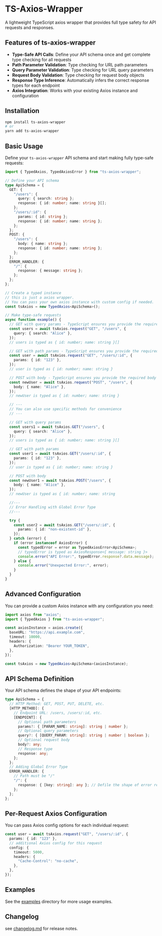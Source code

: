 # TS-Axios-Wrapper

A lightweight TypeScript axios wrapper that provides full type safety for API requests and responses.

## Features of ts-axios-wrapper

- **Type-Safe API Calls**: Define your API schema once and get complete type checking for all requests
- **Path Parameter Validation**: Type checking for URL path parameters
- **Query Parameter Validation**: Type checking for URL query parameters
- **Request Body Validation**: Type checking for request body objects
- **Response Type Inference**: Automatically infers the correct response types for each endpoint
- **Axios Integration**: Works with your existing Axios instance and configuration

## Installation

```bash
npm install ts-axios-wrapper
# or
yarn add ts-axios-wrapper
```

## Basic Usage

Define your `ts-axios-wrapper` API schema and start making fully type-safe requests:

```typescript
import { TypedAxios, TypedAxiosError } from "ts-axios-wrapper";

// Define your API schema
type ApiSchema = {
  GET: {
    "/users": {
      query: { search: string };
      response: { id: number; name: string }[];
    };
    "/users/:id": {
      params: { id: string };
      response: { id: number; name: string };
    };
  };
  POST: {
    "/users": {
      body: { name: string };
      response: { id: number; name: string };
    };
  };
  ERROR_HANDLER: {
    "/": {
      response: { message: string };
    };
  };
};

// Create a typed instance
// this is just a axios wrapper.
// You can pass your own axios instance with custom config if needed.
const tsAxios = new TypedAxios<ApiSchema>();

// Make type-safe requests
async function example() {
  // GET with query params - TypeScript ensures you provide the required query params
  const users = await tsAxios.request("GET", "/users", {
    query: { search: "Alice" },
  });
  // users is typed as { id: number; name: string }[]

  // GET with path params - TypeScript ensures you provide the required path params
  const user = await tsAxios.request("GET", "/users/:id", {
    params: { id: "123" },
  });
  // user is typed as { id: number; name: string }

  // POST with body - TypeScript ensures you provide the required body
  const newUser = await tsAxios.request("POST", "/users", {
    body: { name: "Alice" },
  });
  // newUser is typed as { id: number; name: string }

  // ---
  // You can also use specific methods for convenience
  // ---

  // GET with query params
  const users1 = await tsAxios.GET("/users", {
    query: { search: "Alice" },
  });
  // users is typed as { id: number; name: string }[]

  // GET with path params
  const user1 = await tsAxios.GET("/users/:id", {
    params: { id: "123" },
  });
  // user is typed as { id: number; name: string }

  // POST with body
  const newUser1 = await tsAxios.POST("/users", {
    body: { name: "Alice" },
  });
  // newUser is typed as { id: number; name: string

  //---
  // Error Handling with Global Error Type
  //---

  try {
    const user2 = await tsAxios.GET("/users/:id", {
      params: { id: "non-existent-id" },
    });
  } catch (error) {
    if (error instanceof AxiosError) {
      const typedError = error as TypedAxiosError<ApiSchema>;
      // typedError is typed as AxiosResponse<{ message: string }>
      console.error("API Error:", typedError.response?.data.message);
    } else {
      console.error("Unexpected Error:", error);
    }
  }
}
```

## Advanced Configuration

You can provide a custom Axios instance with any configuration you need:

```typescript
import axios from "axios";
import { TypedAxios } from "ts-axios-wrapper";

const axiosInstance = axios.create({
  baseURL: "https://api.example.com",
  timeout: 10000,
  headers: {
    Authorization: "Bearer YOUR_TOKEN",
  },
});

const tsAxios = new TypedAxios<ApiSchema>(axiosInstance);
```

## API Schema Definition

Your API schema defines the shape of your API endpoints:

```typescript
type ApiSchema = {
  // HTTP Method: GET, POST, PUT, DELETE, etc.
  [HTTP_METHOD]: {
    // Endpoint URL: /users, /users/:id, etc.
    [ENDPOINT]: {
      // Optional path parameters
      params?: { [PARAM_NAME: string]: string | number };
      // Optional query parameters
      query?: { [QUERY_PARAM: string]: string | number | boolean };
      // Optional request body
      body?: any;
      // Response type
      response: any;
    };
  };
  // Adding Global Error Type
  ERROR_HANDLER: {
    // Path must be "/"
    "/": {
      response: { [key: string]: any }; // Defile the shape of error response here
    };
  };
};
```

## Per-Request Axios Configuration

You can pass Axios config options for each individual request:

```typescript
const user = await tsAxios.request("GET", "/users/:id", {
  params: { id: "123" },
  // additional Axios config for this request
  config: {
    timeout: 5000,
    headers: {
      "Cache-Control": "no-cache",
    },
  },
});
```

## Examples

See the [examples](./examples) directory for more usage examples.

## Changelog

see [changelog.md](./changelog.md) for release notes.
